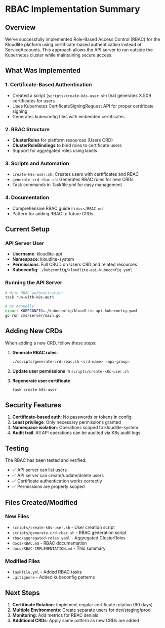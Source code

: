# RBAC Implementation Summary

## Overview
We've successfully implemented Role-Based Access Control (RBAC) for the Kloudlite platform using certificate-based authentication instead of ServiceAccounts. This approach allows the API server to run outside the Kubernetes cluster while maintaining secure access.

## What Was Implemented

### 1. Certificate-Based Authentication
- Created a script (`scripts/create-k8s-user.sh`) that generates X.509 certificates for users
- Uses Kubernetes CertificateSigningRequest API for proper certificate signing
- Generates kubeconfig files with embedded certificates

### 2. RBAC Structure
- **ClusterRoles** for platform resources (Users CRD)
- **ClusterRoleBindings** to bind roles to certificate users
- Support for aggregated roles using labels

### 3. Scripts and Automation
- `create-k8s-user.sh`: Creates users with certificates and RBAC
- `generate-crd-rbac.sh`: Generates RBAC rules for new CRDs
- Task commands in Taskfile.yml for easy management

### 4. Documentation
- Comprehensive RBAC guide in `docs/RBAC.md`
- Pattern for adding RBAC to future CRDs

## Current Setup

### API Server User
- **Username**: kloudlite-api
- **Namespace**: kloudlite-system
- **Permissions**: Full CRUD on Users CRD and related resources
- **Kubeconfig**: `./kubeconfig/kloudlite-api-kubeconfig.yaml`

### Running the API Server
```bash
# With RBAC authentication
task run-with-k8s-auth

# Or manually
export KUBECONFIG=./kubeconfig/kloudlite-api-kubeconfig.yaml
go run cmd/server/main.go
```

## Adding New CRDs

When adding a new CRD, follow these steps:

1. **Generate RBAC rules**:
   ```bash
   ./scripts/generate-crd-rbac.sh <crd-name> <api-group>
   ```

2. **Update user permissions** in `scripts/create-k8s-user.sh`

3. **Regenerate user certificate**:
   ```bash
   task create-k8s-user
   ```

## Security Features

1. **Certificate-based auth**: No passwords or tokens in config
2. **Least privilege**: Only necessary permissions granted
3. **Namespace isolation**: Operations scoped to kloudlite-system
4. **Audit trail**: All API operations can be audited via K8s audit logs

## Testing

The RBAC has been tested and verified:
- ✅ API server can list users
- ✅ API server can create/update/delete users
- ✅ Certificate authentication works correctly
- ✅ Permissions are properly scoped

## Files Created/Modified

### New Files
- `scripts/create-k8s-user.sh` - User creation script
- `scripts/generate-crd-rbac.sh` - RBAC generation script
- `rbac/aggregated-roles.yaml` - Aggregated ClusterRoles
- `docs/RBAC.md` - RBAC documentation
- `docs/RBAC-IMPLEMENTATION.md` - This summary

### Modified Files
- `Taskfile.yml` - Added RBAC tasks
- `.gitignore` - Added kubeconfig patterns

## Next Steps

1. **Certificate Rotation**: Implement regular certificate rotation (90 days)
2. **Multiple Environments**: Create separate users for dev/staging/prod
3. **Monitoring**: Add metrics for RBAC denials
4. **Additional CRDs**: Apply same pattern as new CRDs are added
